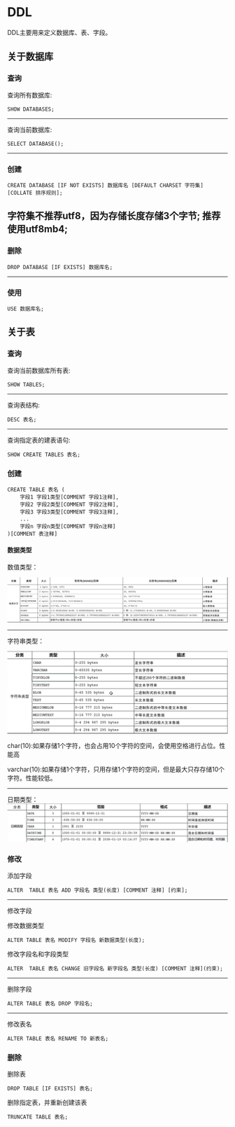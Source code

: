 # DDL
DDL主要用来定义数据库、表、字段。

## 关于数据库
### 查询
查询所有数据库:
```mysql
SHOW DATABASES;
```
---
查询当前数据库:
```mysql
SELECT DATABASE();
```
---
### 创建
```mysql
CREATE DATABASE [IF NOT EXISTS] 数据库名 [DEFAULT CHARSET 字符集] [COLLATE 排序规则];
```
字符集不推荐utf8，因为存储长度存储3个字节; 
推荐使用utf8mb4;
----

### 删除
```mysql
DROP DATABASE [IF EXISTS] 数据库名;
```
---
### 使用
```mysql
USE 数据库名;
```

## 关于表
### 查询
查询当前数据库所有表:
```mysql
SHOW TABLES;
```
---
查询表结构:
```mysql
DESC 表名;
```
---
查询指定表的建表语句:
```mysql
SHOW CREATE TABLES 表名;
```


### 创建
```mysql
CREATE TABLE 表名 (
    字段1 字段1类型[COMMENT 字段1注释],
    字段2 字段2类型[COMMENT 字段2注释],
    字段3 字段3类型[COMMENT 字段3注释],
    ...
    字段n 字段n类型[COMMENT 字段n注释]
)[COMMENT 表注释]
```

#### 数据类型
数值类型：

![数值类型.png](..%2F..%2Fimages%2F%E5%9F%BA%E7%A1%80%2F%E6%95%B0%E5%80%BC%E7%B1%BB%E5%9E%8B.png)

---
字符串类型：

![字符串类型.png](..%2F..%2Fimages%2F%E5%9F%BA%E7%A1%80%2F%E5%AD%97%E7%AC%A6%E4%B8%B2%E7%B1%BB%E5%9E%8B.png)

char(10):如果存储1个字符，也会占用10个字符的空间，会使用空格进行占位。性能高

varchar(10):如果存储1个字符，只用存储1个字符的空间，但是最大只存存储10个字符。性能较低。

---

日期类型：
![日期时间类型.png](..%2F..%2Fimages%2F%E5%9F%BA%E7%A1%80%2F%E6%97%A5%E6%9C%9F%E6%97%B6%E9%97%B4%E7%B1%BB%E5%9E%8B.png)

### 修改

添加字段
```mysql
ALTER  TABLE 表名 ADD 字段名 类型(长度) [COMMENT 注释] [约束]; 
```

---

修改字段

修改数据类型
```mysql
ALTER TABLE 表名 MODIFY 字段名 新数据类型(长度);
```


修改字段名和字段类型
```mysql
ALTER  TABLE 表名 CHANGE 旧字段名 新字段名 类型(长度) [COMMENT 注释](约束);
```

---

删除字段

```mysql
ALTER TABLE 表名 DROP 字段名;
```


---

修改表名
```mysql
ALTER TABLE 表名 RENAME TO 新表名;
```


### 删除

删除表
```mysql
DROP TABLE [IF EXISTS] 表名;
```

删除指定表，并重新创建该表
```mysql
TRUNCATE TABLE 表名;
```